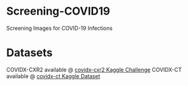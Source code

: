# Screening-COVID19
Screening Images for COVID-19 Infections

# Datasets
COVIDX-CXR2 available @ [covidx-cxr2 Kaggle Challenge](https://www.kaggle.com/andyczhao/covidx-cxr2)
COVIDX-CT available @ [covidx-ct Kaggle Dataset](https://www.kaggle.com/hgunraj/covidxct)
